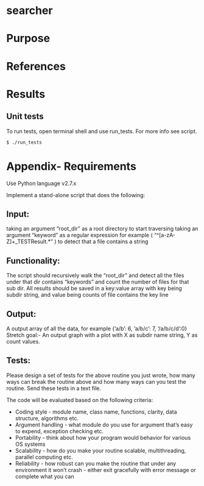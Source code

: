 # searcher

# Purpose

# References

# Results

## Unit tests
To run tests, open terminal shell and use run_tests. For more info see script.

    $ ./run_tests

# Appendix- Requirements
Use Python language v2.7.x

Implement a stand-alone script that does the following:

## Input:
taking an argument “root_dir” as a root directory to start traversing
taking an argument “keyword” as a regular expression for example ( “^[a-zA-Z]+_TESTResult.*” )
to detect that a file contains a string

## Functionality:
The script should recursively walk the “root_dir”
and detect all the files under that dir contains “keywords” and count the number of files for that sub dir.
All results should be saved in a key:value array
with key being subdir string, and value being counts of file contains the key line

## Output:
A output array of all the data, for example {’a/b’: 6, ’a/b/c’: 7, ‘/a/b/c/d’:0}
Stretch goal:- An output graph with a plot with X as subdir name string, Y as count values.

## Tests:
Please design a set of tests for the above routine you just wrote,
how many ways can break the routine above and how many ways can you test the routine.
Send these tests in a text file.

The code will be evaluated based on the following criteria:
- Coding style - module name, class name, functions, clarity, data structure, algorithms etc.
- Argument handling - what module do you use for argument that’s easy to expend, exception checking etc.
- Portability - think about how your program would behavior for various OS systems
- Scalability - how do you make your routine scalable, multithreading, parallel computing etc.
- Reliability - how robust can you make the routine that under any environment it won’t crash - either exit gracefully with error message or complete what you can
